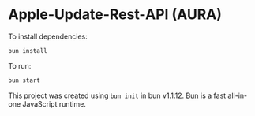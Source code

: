 # Apple-Update-Rest-API (AURA)

To install dependencies:

```bash
bun install
```

To run:

```bash
bun start
```

This project was created using `bun init` in bun v1.1.12. [Bun](https://bun.sh) is a fast all-in-one JavaScript runtime.
